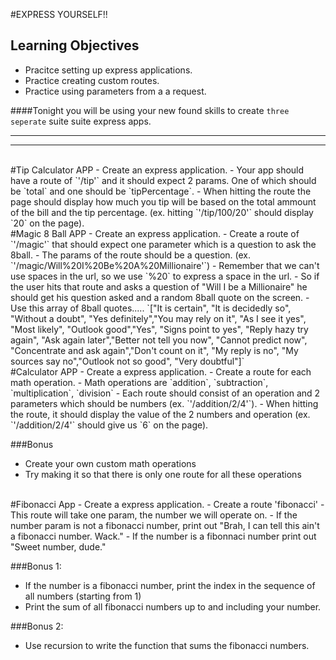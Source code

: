 #EXPRESS YOURSELF!!


## Learning Objectives
* Pracitce setting up express applications. 
* Practice creating custom routes.
* Practice using parameters from a a request.



####Tonight you will be using your new found skills to create `three seperate` suite suite express apps.
__________________________________________________________
__________________________________________________________

<br>
#Tip Calculator APP
- Create an express application.
- Your app should have a route of `'/tip'` and it should expect 2 params. One of which should be `total` and one should be `tipPercentage`.
- When hitting the route the page should display how much you tip will be based on the total ammount of the bill and the tip percentage. (ex. hitting `'/tip/100/20'` should display `20` on the page).


<br>
#Magic 8 Ball APP
- Create an express application.
- Create a route of `'/magic'` that should expect one parameter which is a question to ask the 8ball.
- The params of the route should be a question. (ex. `'/magic/Will%20I%20Be%20A%20Millionaire'`)
- Remember that we can't use spaces in the url, so we use `%20` to express a space in the url.
- So if the user hits that route and asks a question of "Will I be a Millionaire" he should get his question asked and a random 8ball quote on the  screen.
- Use this array of 8ball quotes..... `["It is certain", "It is decidedly so", "Without a doubt", "Yes definitely","You may rely on it", "As I see it yes", "Most likely", "Outlook good","Yes", "Signs point to yes", "Reply hazy try again", "Ask again later","Better not tell you now", "Cannot predict now", "Concentrate and ask again","Don't count on it", "My reply is no", "My sources say no","Outlook not so good", "Very doubtful"]`




<br>
#Calculator APP
- Create a express application.
- Create a route for each math operation. 
- Math operations are `addition`, `subtraction`, `multiplication`, `division`
- Each route should consist of an operation and 2 parameters which should be numbers (ex. `'/addition/2/4'`).
- When hitting the route, it should display the value of the 2 numbers and operation (ex. `'/addition/2/4'` should give us `6` on the page).

###Bonus
- Create your own custom math operations
- Try making it so that there is only one route for all these operations

<br>
#Fibonacci App
- Create a express application.
- Create a route 'fibonacci'
- This route will take one param, the number we will operate on.
- If the number param is not a fibonacci number, print out "Brah, I can tell this ain't a fibonacci number. Wack."
- If the number is a fibonnaci number print out "Sweet number, dude."

###Bonus 1:
- If the number is a fibonacci number, print the index in the sequence of all numbers (starting from 1)
- Print the sum of all fibonacci numbers up to and including your number.

###Bonus 2:
- Use recursion to write the function that sums the fibonacci numbers.










